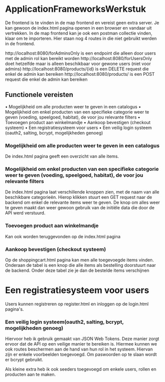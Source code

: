 # ApplicationFrameworksWerkstuk

De frontend is te vinden in de map frontend en vereist geen extra server. Je kan gewoon de index.html pagina openen in een browser en vandaar uit vertrekken.
In de map frontend kan je ook een postman collectie vinden, klaar om te importeren. Hier staan nog 4 routes in die niet gebruikt werden in de frontend.

http://localhost:8080/forAdminsOnly is een endpoint die alleen door users met de admin rol kan bereikt worden
http://localhost:8080/forUsersOnly doet hetzelfde maar is alleen beschikbaar voor gewone users (niet voor admins)
http://localhost:8080/products/{id} is een DELETE request die enkel de admin kan bereiken
http://localhost:8080/products/ is een POST request die enkel de admin kan bereiken


## Functionele vereisten
•	Mogelijkheid om alle producten weer te geven in een catalogus 
•	Mogelijkheid om enkel producten van een specifieke categorie weer te geven (voeding, speelgoed, habitat), de voor jou relevante filters 
•	Toevoegen product aan winkelmandje 
•	Aankoop bevestigen (checkout systeem)
•	Een registratiesysteem voor users
•	Een veilig login systeem (oauth2, salting, bcrypt, mogelijkheden genoeg)

###	Mogelijkheid om alle producten weer te geven in een catalogus 

De index.html pagina geeft een overzicht van alle items.

### Mogelijkheid om enkel producten van een specifieke categorie weer te geven (voeding, speelgoed, habitat), de voor jou relevante filters 

De index.html pagina laat verschillende knoppen zien, met de naam van alle beschikbare categorieën. Hierop klikken stuurt een GET request naar de backend om enkel 
de relevante items weer te geven. De knop om alles weer te geven maakt dan weer gewoon gebruik van de initiële data die door de API werd verstuurd.

### Toevoegen product aan winkelmandje

Kan ook worden teruggevonden op de index.html pagina

### Aankoop bevestigen (checkout systeem) 

Op de shoppingcart.html pagina kan men alle toegevoegde items vinden. Onderaan de tabel is een knop die alle items als bestelling doorstuurt naar de backend. 
Onder deze tabel zie je dan de bestelde items verschijnen

# Een registratiesysteem voor users

Users kunnen registreren op register.html en inloggen op de login.html pagina's.

### Een veilig login systeem(oauth2, salting, bcrypt, mogelijkheden genoeg)

Hiervoor heb ik gebruik gemaakt van JSON Web Tokens. Deze manier zorgt ervoor dat de API op een veilige manier te bereiken is.
Hiermee kunnen we ook routes beschermen aan de hand van hun  rol in het systeem. Hiervan zijn er enkele voorbeelden toegevoegd.
Om paswoorden op te slaan wordt er bcrypt gebruikt. 

Als kleine extra heb ik ook seeders toegevoegd om enkele users, rollen en producten aan te maken. 

